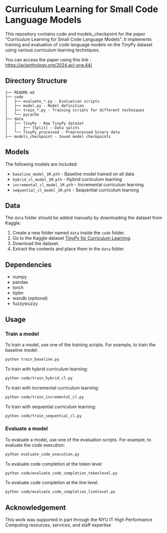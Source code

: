 # Curriculum Learning for Small Code Language Models

This repository contains code and models_checkpoint for the paper "Curriculum Learning for Small Code Language Models". It implements training and evaluation of code language models on the TinyPy dataset using various curriculum learning techniques.

You can access the paper using this link : https://aclanthology.org/2024.acl-srw.44/

## Directory Structure

```
├── README.md
├── code
│   ├── evaluate_*.py - Evaluation scripts
│   ├── model.py - Model definition
│   ├── train_*.py - Training scripts for different techniques
│   └── pycache
├── data
│   ├── TinyPy - Raw TinyPy dataset
│   │   ├── [Split] - Data splits
│   └── TinyPy_processed - Preprocessed binary data  
├── models_checkpoint - Saved model checkpoints
```

## Models

The following models are included:

- `baseline_model_1M.pth` - Baseline model trained on all data
- `hybrid_cl_model_1M.pth` - Hybrid curriculum learning 
- `incremental_cl_model_1M.pth` - Incremental curriculum learning
- `sequential_cl_model_1M.pth` - Sequential curriculum learning

## Data

The `data` folder should be added manually by downloading the dataset from Kaggle:

1. Create a new folder named `data` inside the `code` folder.
2. Go to the Kaggle dataset [TinyPy for Curriculum Learning](https://www.kaggle.com/datasets/kamelmohammedyamani/tinypy-for-curriculum-learning).
3. Download the dataset.
5. Extract the contents and place them in the `data` folder.

## Dependencies

- numpy
- pandas 
- torch
- tqdm
- wandb (optional)
- fuzzywuzzy

## Usage

### Train a model

To train a model, use one of the training scripts. For example, to train the baseline model:

```bash
python train_baseline.py
```

To train with hybrid curriculum learning:

```bash
python code/train_hybrid_cl.py
```

To train with incremental curriculum learning:

```bash
python code/train_incremental_cl.py
```

To train with sequential curriculum learning:

```bash
python code/train_sequential_cl.py
```

### Evaluate a model

To evaluate a model, use one of the evaluation scripts. For example, to evaluate the code execution:

```bash
python evaluate_code_execution.py
```

To evaluate code completion at the token level:

```bash
python code/evaluate_code_completion_tokenlevel.py
```

To evaluate code completion at the line level:

```bash
python code/evaluate_code_completion_linelevel.py
```

## Acknowledgement

This work was supported in part through the NYU IT High Performance Computing resources, services, and staff expertise
